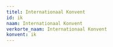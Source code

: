 ```yaml
---
titel: Internationaal Konvent
id: ik
naam: Internationaal Konvent
verkorte_naam: Internationaal Konvent
konvent: ik
---
```

